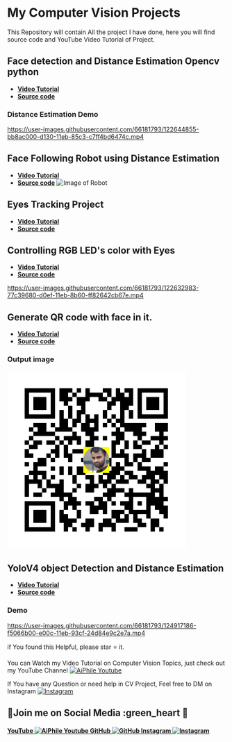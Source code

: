 # My Computer Vision Projects
This Repository will contain All the project I have done, here you will find source code and YouTube Video Tutorial of Project.

## Face detection and Distance Estimation Opencv python
- [**Video Tutorial**](https://youtu.be/zzJfAw3ASzY)
- [**Source code**](https://github.com/Asadullah-Dal17/Distance_measurement_using_single_camera) 
### Distance Estimation Demo
https://user-images.githubusercontent.com/66181793/122644855-bb8ac000-d130-11eb-85c3-c7ff4bd6474c.mp4

## Face Following Robot using Distance Estimation
- [**Video Tutorial**](https://youtu.be/5FSOZe96kNg)
- [**Source code**](https://github.com/Asadullah-Dal17/Face-Following-Robot-using-Distance-Estimation)
![Image of Robot](https://github.com/Asadullah-Dal17/Face-Following-Robot-using-Distance-Estimation/blob/master/Images/Robot-image.png)
## Eyes Tracking Project 
- [**Video Tutorial**](https://youtu.be/obKG1SXp76Y)
- [**Source code**](https://github.com/Asadullah-Dal17/Eyes-Tracking-Opencv-and-Dlib) 

## Controlling RGB LED's color with Eyes 

- [**Video Tutorial**](https://youtu.be/3YDlCRS1pes)
- [**Source code**](https://github.com/Asadullah-Dal17/Eyes-Tracking-Opencv-and-Dlib/tree/master/controlHardware) 

https://user-images.githubusercontent.com/66181793/122632983-77c39680-d0ef-11eb-8b60-ff82642cb67e.mp4

## Generate QR code with face in it.
- [**Video Tutorial**](https://youtu.be/a1fVxW942ZQ)
- [**Source code**](https://github.com/Asadullah-Dal17/generate-QR-code-with-face-in-it) 
### Output image 
![QR code With face in it. OutPut image](https://github.com/Asadullah-Dal17/generate-QR-code-with-face-in-it/blob/master/src/QR_Asadullah.png)

## YoloV4 object Detection and Distance Estimation 
- [**Video Tutorial**](https://youtu.be/FcRCwTgYXJw)
- [**Source code**](https://github.com/Asadullah-Dal17/Yolov4-Detector-and-Distance-Estimator)
### Demo
https://user-images.githubusercontent.com/66181793/124917186-f5066b00-e00c-11eb-93cf-24d84e9c2e7a.mp4


if You found this Helpful, please star :star: it.

You can Watch my Video Tutorial on Computer Vision Topics, just check out my YouTube Channel <a href="https://www.youtube.com/c/aiphile">  <img alt="AiPhile Youtube" src="https://user-images.githubusercontent.com/66181793/131223988-882d53a0-4882-468f-9bd7-46b46466baae.png"  width="20"> </a>


If You have any Question or need help in CV Project, Feel free to DM on Instagram  <a href="https://www.instagram.com/aiphile17/">  <img alt="Instagram" src="https://user-images.githubusercontent.com/66181793/131223931-32d84c10-88b4-4cd6-8eb8-89f06c3b5b51.png"  width="20"> </a>

## 💚Join me on Social Media :green_heart 🖤 

<h4><a href="https://www.youtube.com/c/aiphile"> YouTube <img alt="AiPhile Youtube" src="https://user-images.githubusercontent.com/66181793/131223988-882d53a0-4882-468f-9bd7-46b46466baae.png"  width="35"> </a> 
 <a href="https://github.com/Asadullah-Dal17">  GitHub  <img alt="GitHub" src="https://user-images.githubusercontent.com/66181793/131223930-9fd2bfc7-9c43-465d-a057-55f3292f3b2b.png"  width="35"> </a> 
  <a href="https://www.instagram.com/aiphile17/">   Instagram <img alt="Instagram" src="https://user-images.githubusercontent.com/66181793/131223931-32d84c10-88b4-4cd6-8eb8-89f06c3b5b51.png"  width="35"> </a> </h4>
